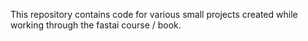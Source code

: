 This repository contains code for various small projects created while working through the fastai course / book.
